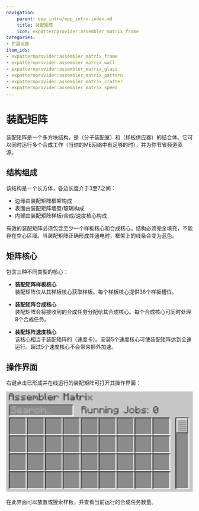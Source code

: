 ```yaml
---
navigation:
    parent: epp_intro/epp_intro-index.md
    title: 装配矩阵
    icon: expatternprovider:assembler_matrix_frame
categories:
- 扩展设备
item_ids:
- expatternprovider:assembler_matrix_frame
- expatternprovider:assembler_matrix_wall
- expatternprovider:assembler_matrix_glass
- expatternprovider:assembler_matrix_pattern
- expatternprovider:assembler_matrix_crafter
- expatternprovider:assembler_matrix_speed
---
```


# 装配矩阵

<Row>
<BlockImage id="expatternprovider:assembler_matrix_frame" p:formed="true" p:powered="true" scale="5"></BlockImage>
<BlockImage id="expatternprovider:assembler_matrix_wall" scale="5"></BlockImage>
<BlockImage id="expatternprovider:assembler_matrix_glass" scale="5"></BlockImage>
</Row>
<Row>
<BlockImage id="expatternprovider:assembler_matrix_pattern" scale="5"></BlockImage>
<BlockImage id="expatternprovider:assembler_matrix_crafter" scale="5"></BlockImage>
<BlockImage id="expatternprovider:assembler_matrix_speed" scale="5"></BlockImage>
</Row>

装配矩阵是一个多方块结构，是<ItemLink id="ae2:molecular_assembler" />（分子装配室）和<ItemLink id="ae2:pattern_provider" />（样板供应器）的结合体。它可以同时运行多个合成工作（当你的ME网络中有足够的<ItemLink id="ae2:crafting_accelerator" />时），并为你节省频道资源。

## 结构组成

<GameScene zoom="3" background="transparent" interactive={true}>
  <ImportStructure src="../structure/assembler_matrix.snbt"></ImportStructure>
</GameScene>

该结构是一个长方体，各边长度介于3至7之间：
- 边缘由装配矩阵框架构成
- 表面由装配矩阵墙壁/玻璃构成
- 内部由装配矩阵样板/合成/速度核心构成

有效的装配矩阵必须包含至少一个样板核心和合成核心。结构必须完全填充，不能存在空心区域。当装配矩阵正确形成并通电时，框架上的线条会变为蓝色。

## 矩阵核心

包含三种不同类型的核心：

- **装配矩阵样板核心**  
装配矩阵仅从其样板核心获取样板。每个样板核心提供36个样板槽位。

- **装配矩阵合成核心**  
装配矩阵会将接收到的合成任务分配给其合成核心。每个合成核心可同时处理8个合成任务。

- **装配矩阵速度核心**  
该核心相当于装配矩阵的<ItemLink id="ae2:speed_card" />（速度卡）。安装5个速度核心可使装配矩阵达到全速运行。超过5个速度核心不会带来额外加速。

## 操作界面

右键点击已形成并在线运行的装配矩阵可打开其操作界面：

![GUI](../pic/assembler_matrix.png)

在此界面可以放置或搜索样板，并查看当前运行的合成任务数量。